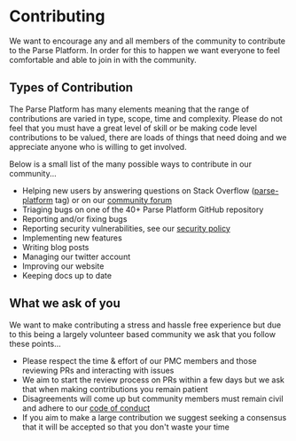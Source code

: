 # Contributing

We want to encourage any and all members of the community to contribute to the Parse Platform. In order for this to happen we want everyone to feel comfortable and able to join in with the community.

## Types of Contribution

The Parse Platform has many elements meaning that the range of contributions are varied in type, scope, time and complexity. Please do not feel that you must have a great level of skill or be making code level contributions to be valued, there are loads of things that need doing and we appreciate anyone who is willing to get involved.

Below is a small list of the many possible ways to contribute in our community...
- Helping new users by answering questions on Stack Overflow ([parse-platform][stack-overflow-tag] tag) or on our [community forum][community-forum]
- Triaging bugs on one of the 40+ Parse Platform GitHub repository
- Reporting and/or fixing bugs
- Reporting security vulnerabilities, see our [security policy][security-policy]
- Implementing new features
- Writing blog posts
- Managing our twitter account
- Improving our website
- Keeping docs up to date

## What we ask of you

We want to make contributing a stress and hassle free experience but due to this being a largely volunteer based community we ask that you follow these points...
- Please respect the time & effort of our PMC members and those reviewing PRs and interacting with issues
- We aim to start the review process on PRs within a few days but we ask that when making contributions you remain patient
- Disagreements will come up but community members must remain civil and adhere to our [code of conduct][code-of-conduct]
- If you aim to make a large contribution we suggest seeking a consensus that it will be accepted so that you don't waste your time

[community-forum]: https://community.parseplatform.org
[stack-overflow-tag]: https://stackoverflow.com/questions/tagged/parse-platform
[security-policy]: https://github.com/parse-community/.github/blob/master/SECURITY.md
[code-of-conduct]: https://github.com/parse-community/.github/blob/master/CODE_OF_CONDUCT.md
